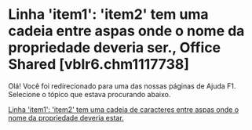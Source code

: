 
# Linha 'item1': 'item2' tem uma cadeia entre aspas onde o nome da propriedade deveria ser., Office Shared [vblr6.chm1117738]

Olá! Você foi redirecionado para uma das nossas páginas de Ajuda F1. Selecione o tópico que estava procurando abaixo.

[Linha 'item1': 'item2' tem uma cadeia de caracteres entre aspas onde o nome da propriedade deveria estar.](http://msdn.microsoft.com/library/2765a715-c94d-3888-1833-65d3460c1665%28Office.15%29.aspx)
